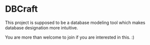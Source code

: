 # DBCraft
This project is supposed to be a database modeling tool which makes database designation more intuitive.

You are more than welcome to join if you are interested in this. :)
